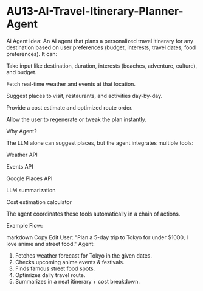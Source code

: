 # AU13-AI-Travel-Itinerary-Planner-Agent
Ai Agent
Idea:
An AI agent that plans a personalized travel itinerary for any destination based on user preferences (budget, interests, travel dates, food preferences).
It can:

Take input like destination, duration, interests (beaches, adventure, culture), and budget.

Fetch real-time weather and events at that location.

Suggest places to visit, restaurants, and activities day-by-day.

Provide a cost estimate and optimized route order.

Allow the user to regenerate or tweak the plan instantly.

Why Agent?

The LLM alone can suggest places, but the agent integrates multiple tools:

Weather API

Events API

Google Places API

LLM summarization

Cost estimation calculator

The agent coordinates these tools automatically in a chain of actions.

Example Flow:

markdown
Copy
Edit
User: "Plan a 5-day trip to Tokyo for under $1000, I love anime and street food."
Agent:
  1. Fetches weather forecast for Tokyo in the given dates.  
  2. Checks upcoming anime events & festivals.  
  3. Finds famous street food spots.  
  4. Optimizes daily travel route.  
  5. Summarizes in a neat itinerary + cost breakdown.
